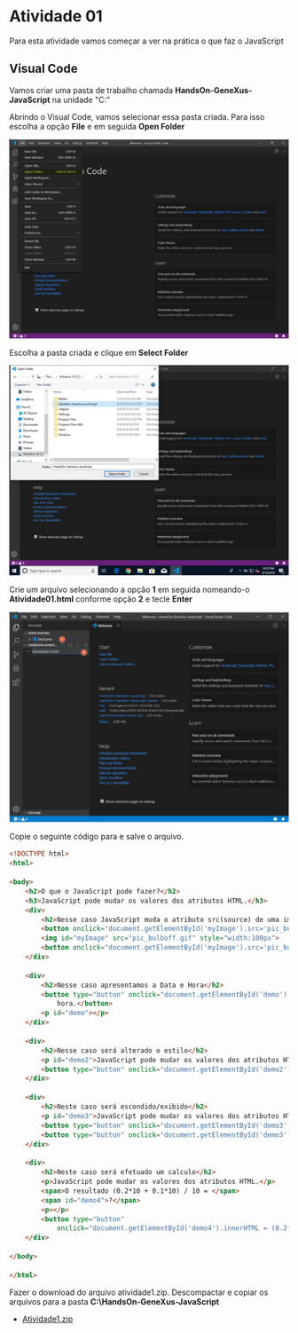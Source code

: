 # Atividade 01
Para esta atividade vamos começar a ver na prática o que faz o JavaScript

## Visual Code

Vamos criar uma pasta de trabalho chamada **HandsOn-GeneXus-JavaScript** na unidade "C:\"

Abrindo o Visual Code, vamos selecionar essa pasta criada. Para isso escolha a opção **File** e em seguida **Open Folder**

![Abrir Pasta](/Image/Requisitos05.png)

Escolha a pasta criada e clique em **Select Folder**

![Escolher Pasta](/Image/Requisitos06.png)

Crie um arquivo selecionando a opção **1** em seguida nomeando-o **Atividade01.html** conforme opção **2** e tecle **Enter**

![Criando arquivo](/Image/Requisitos07.png)

Copie o seguinte código para e salve o arquivo.

```html
<!DOCTYPE html>
<html>

<body>
    <h2>O que o JavaScript pode fazer?</h2>
    <h3>JavaScript pode mudar os valores dos atributos HTML.</h3>
    <div>
        <h2>Nesse caso JavaScript muda o atributo src(source) de uma imagem.</h2>
        <button onclick="document.getElementById('myImage').src='pic_bulbon.gif'">Ligar</button>
        <img id="myImage" src="pic_bulboff.gif" style="width:100px">
        <button onclick="document.getElementById('myImage').src='pic_bulboff.gif'">Desligar</button>
    </div>

    <div>
        <h2>Nesse caso apresentamos a Data e Hora</h2>
        <button type="button" onclick="document.getElementById('demo').innerHTML = Date()">Clique para exibir a data e
            hora.</button>
        <p id="demo"></p>
    </div>

    <div>
        <h2>Nesse caso será alterado o estilo</h2>
        <p id="demo2">JavaScript pode mudar os valores dos atributos HTML.</p>
        <button type="button" onclick="document.getElementById('demo2').style.fontSize='35px'">Clique!</button>
    </div>

    <div>
        <h2>Neste caso será escondido/exibido</h2>
        <p id="demo3">JavaScript pode mudar os valores dos atributos HTML.</p>
        <button type="button" onclick="document.getElementById('demo3').style.display='none'">Esconder</button>
        <button type="button" onclick="document.getElementById('demo3').style.display='block'">Exibir</button>
    </div>

    <div>
        <h2>Neste caso será efetuado um calculo</h2>
        <p>JavaScript pode mudar os valores dos atributos HTML.</p>
        <span>O resultado (0.2*10 + 0.1*10) / 10 = </span>
        <span id="demo4">?</span>
        <p></p>
        <button type="button"
            onclick="document.getElementById('demo4').innerHTML = (0.2*10 + 0.1*10) / 10">Calcular</button>
    </div>

</body>

</html>
```

Fazer o download do arquivo atividade1.zip. Descompactar e copiar os arquivos para a pasta **C:\HandsOn-GeneXus-JavaScript**

- [Atividade1.zip](https://github.com/mshimao/Hands-On-Cloud-Native-com-Genexus/blob/master/docs/atividade/atividade4.zip)